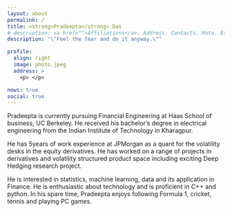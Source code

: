 ```yaml
---
layout: about
permalink: /
title: <strong>Pradeepta</strong> Das
# description: <a href="">Affiliations</a>. Address. Contacts. Moto. Etc.
description: "\"Feel the fear and do it anyway.\""

profile:
  align: right
  image: photo.jpeg
  address: >
    <p> </p> 

news: true
social: true
---
```


<p>Pradeepta is currently pursuing Financial Engineering at Haas School of business, UC Berkeley. He received his bachelor’s degree in electrical engineering from the Indian Institute of Technology in Kharagpur.</p>

<p>He has 5years of work experience at JPMorgan as a quant for the volatility desks in the equity derivatives. He has worked on a range of projects in derivatives and volatility structured product space including exciting Deep Hedging research project.</p>

<p>He is interested in statistics, machine learning, data and its application in Finance. He is enthusiastic about technology and is proficient in C++ and python. In his spare time, Pradeepta enjoys following Formula 1, cricket, tennis and playing PC games. </p>